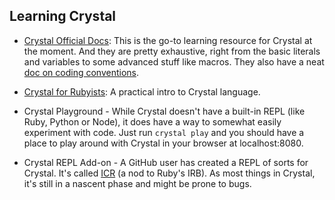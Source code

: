 ## Learning Crystal

* [Crystal Official Docs](https://crystal-lang.org/docs/): This is the go-to learning resource for Crystal at the moment. And they are pretty exhaustive, right from the basic literals and variables to some advanced stuff like macros. They also have a neat [doc on coding conventions](https://crystal-lang.org/docs/conventions/index.html).

* [Crystal for Rubyists](http://www.crystalforrubyists.com/): A practical intro to Crystal language.

* Crystal Playground - While Crystal doesn't have a built-in REPL (like Ruby, Python or Node), it does have a way to somewhat easily experiment with code. Just run `crystal play` and you should have a place to play around with Crystal in your browser at localhost:8080.

* Crystal REPL Add-on - A GitHub user has created a REPL of sorts for Crystal. It's called [ICR](https://github.com/greyblake/crystal-icr) (a nod to Ruby's IRB). As most things in Crystal, it's still in a nascent phase and might be prone to bugs.
